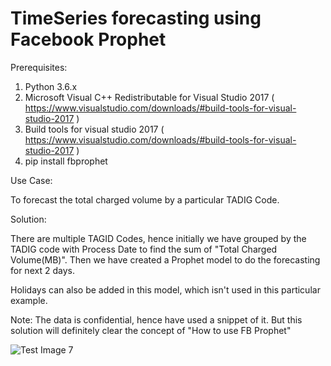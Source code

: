 # TimeSeries forecasting using Facebook Prophet

Prerequisites: 

1. Python 3.6.x
2. Microsoft Visual C++ Redistributable for Visual Studio 2017 ( https://www.visualstudio.com/downloads/#build-tools-for-visual-studio-2017  )
3. Build tools for visual studio 2017 ( https://www.visualstudio.com/downloads/#build-tools-for-visual-studio-2017  )
4. pip install fbprophet 

Use Case:

To forecast the total charged volume by a particular TADIG Code.

Solution:

There are multiple TAGID Codes, hence initially we have grouped by the TADIG code with Process Date to find the sum of "Total Charged Volume(MB)".
Then we have created a Prophet model to do the forecasting for next 2 days.

Holidays can also be added in this model, which isn't used in this particular example.

Note: The data is confidential, hence have used a snippet of it.
But this solution will definitely clear the concept of "How to use FB Prophet"


![Test Image 7](https://github.com/pik1989/Time-Series-Forecasting-using-LSTM-ARIMA-fbProphet/blob/master/Component-of-Time-Series-Data.jpg)
